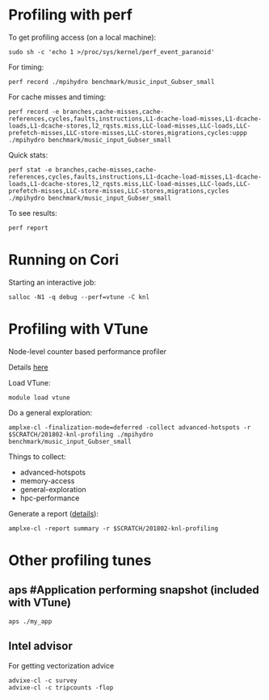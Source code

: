Profiling with perf
==============================

To get profiling access (on a local machine):

    sudo sh -c 'echo 1 >/proc/sys/kernel/perf_event_paranoid'

For timing:

    perf record ./mpihydro benchmark/music_input_Gubser_small

For cache misses and timing:

    perf record -e branches,cache-misses,cache-references,cycles,faults,instructions,L1-dcache-load-misses,L1-dcache-loads,L1-dcache-stores,l2_rqsts.miss,LLC-load-misses,LLC-loads,LLC-prefetch-misses,LLC-store-misses,LLC-stores,migrations,cycles:uppp ./mpihydro benchmark/music_input_Gubser_small

Quick stats:

    perf stat -e branches,cache-misses,cache-references,cycles,faults,instructions,L1-dcache-load-misses,L1-dcache-loads,L1-dcache-stores,l2_rqsts.miss,LLC-load-misses,LLC-loads,LLC-prefetch-misses,LLC-store-misses,LLC-stores,migrations,cycles ./mpihydro benchmark/music_input_Gubser_small

To see results:

    perf report



Running on Cori
==============================

Starting an interactive job:

    salloc -N1 -q debug --perf=vtune -C knl


Profiling with VTune
==============================

Node-level counter based performance profiler

Details [here](http://www.nersc.gov/users/software/performance-and-debugging-tools/vtune/)

Load VTune:

    module load vtune

Do a general exploration:

    amplxe-cl -finalization-mode=deferred -collect advanced-hotspots -r $SCRATCH/201802-knl-profiling ./mpihydro benchmark/music_input_Gubser_small

Things to collect:

 * advanced-hotspots
 * memory-access
 * general-exploration
 * hpc-performance

Generate a report ([details](https://software.intel.com/en-us/vtune-amplifier-help-report)):

    amplxe-cl -report summary -r $SCRATCH/201802-knl-profiling

Other profiling tunes
=====================

aps #Application performing snapshot (included with VTune)
--------------------------------

    aps ./my_app


Intel advisor
-------------

For getting vectorization advice

    advixe-cl -c survey
    advixe-cl -c tripcounts -flop 